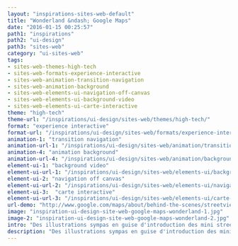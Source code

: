 ```yaml
---
layout: "inspirations-sites-web-default"
title: "Wonderland &ndash; Google Maps"
date: "2016-01-15 00:25:57"
path1: "inspirations"
path2: "ui-design"
path3: "sites-web"
category: "ui-sites-web"
tags:
- sites-web-themes-high-tech
- sites-web-formats-experience-interactive
- sites-web-animation-transition-navigation
- sites-web-animation-background
- sites-web-elements-ui-navigation-off-canvas
- sites-web-elements-ui-background-video
- sites-web-elements-ui-carte-interactive
theme: "high-tech"
theme-url: "/inspirations/ui-design/sites-web/themes/high-tech/"
format: "experience interactive"
format-url: "/inspirations/ui-design/sites-web/formats/experience-interactive/"
animation-1: "transition navigation"
animation-url-1: "/inspirations/ui-design/sites-web/animation/transition-navigation/"
animation-4: "animation background"
animation-url-4: "/inspirations/ui-design/sites-web/animation/background/"
element-ui-1: "background video"
element-ui-url-1: "/inspirations/ui-design/sites-web/elements-ui/background-video/"
element-ui-2: "navigation off canvas"
element-ui-url-2: "/inspirations/ui-design/sites-web/elements-ui/navigation-off-canvas/"
element-ui-3:  "carte interactive"
element-ui-url-3: "/inspirations/ui-design/sites-web/elements-ui/carte-interactive/"
url-demo: "http://www.google.com/maps/about/behind-the-scenes/streetview/treks/miniatur-wunderland/?ref=magazineduwebdesign#intro"
image: "inspiration-ui-design-site-web-google-maps-wonderland-1.jpg"
image-2: "inspiration-ui-design-site-web-google-maps-wonderland-2.jpg"
intro: "Des illustrations sympas en guise d'introduction des mini street views. Ça me rappellent l'existence du parc Ardèche Miniatures à Soyons."
description: "Des illustrations sympas en guise d'introduction des mini street views. Ça me rappellent l'existence du parc Ardèche Miniatures à Soyons."
---
```


